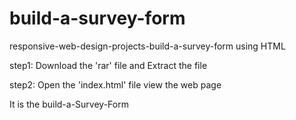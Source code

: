 # build-a-survey-form
responsive-web-design-projects-build-a-survey-form using HTML

step1: Download the 'rar' file and Extract the file 

step2: Open the 'index.html' file view the web page

It is the build-a-Survey-Form
